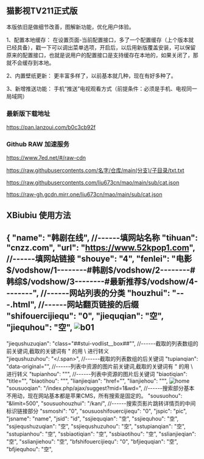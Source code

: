 ## 猫影视TV211正式版

本版依旧是做细节改善，图解新功能，优化用户体验。

1、配置本地缓存：
在设置页面-当前配置接口，多了一个配置缓存（上个版本就已经具备），戳一下可以调出菜单选项，开启后，以后用新版覆盖安装，可以保留原来的配置接口，也就是说用户的配置接口是支持缓存在本地的，如果关闭了，那就不会缓存到本地。

2、内置壁纸更新：
更丰富多样了，以前基本就几种，现在有好多种了。

3、新增推送功能：
手机“推送”电视观看方式（前提条件：必须是手机、电视同一局域网）

### 最新版下载地址

https://pan.lanzoui.com/b0c3cb92f

### Github RAW 加速服务
https://www.7ed.net/#/raw-cdn

https://raw.githubusercontents.com/名字/仓库/main(分支)/子目录/txt.txt

https://raw.githubusercontents.com/liu673cn/mao/main/sub/cat.json

https://raw-gh.gcdn.mirr.one/liu673cn/mao/main/sub/cat.json

## XBiubiu 使用方法

{
  "name": "韩剧在线", //------填网站名称
  "tihuan": "cnzz.com", 
  "url": "https://www.52kpop1.com",  //------填网站链接
  "shouye": "4",
  "fenlei": "电影$/vodshow/1--------#韩剧$/vodshow/2--------#韩综$/vodshow/3--------#最新推荐$/vodshow/4--------", //------网站列表的分类
  "houzhui": "---.html", //------网站翻页链接的后缀
  "shifouercijiequ": "0",
  "jiequqian": "空",
  "jiequhou": "空",
![b01](https://raw.githubusercontents.com/liu673cn/mao/main/Xbb/b01.jpg) <br />
--------------------------------------
  "jiequshuzuqian": "class=\"##stui-vodlist__box##\"", //------截取的列表数组的前关键词,截取的关键词有 " 的用 \ 进行转义  
  "jiequshuzuhou": "</.span>", //------截取的列表数组的后关键词
  "tupianqian": "data-original=\"", //------列表中资源的图片前关键词,截取的关键词有 " 的用 \ 进行转义
  "tupianhou": "\"", //------列表中资源的图片后关键词
  "biaotiqian": "title=\"",
  "biaotihou": "\"",
  "lianjieqian": "href=\"",
  "lianjiehou": "\"",
![home](https://raw.githubusercontents.com/liu673cn/mao/main/Xbb/b02.jpg) <br />
  "sousuoqian": "/index.php/ajax/suggest?mid=1&wd=", //------搜索部分基本不用动，现在网站基本都是苹果CMS，所有搜索是固定的。
  "sousuohou": "&limit=500",
  "sousuohouzhui": "/kan/", //------搜索页影片跳转详情页的中间标识链接部分
  "ssmoshi": "0",
  "sousuoshifouercijiequ": "0",
  "jspic": "pic",
  "jsname": "name",
  "jsid": "id",
  "ssjiequqian": "空",
  "ssjiequhou": "空",
  "ssjiequshuzuqian": "空",
  "ssjiequshuzuhou": "空",
  "sstupianqian": "空",
  "sstupianhou": "空",
  "ssbiaotiqian": "空",
  "ssbiaotihou": "空",
  "sslianjieqian": "空",
  "sslianjiehou": "空",
  "bfshifouercijiequ": "0",
  "bfjiequqian": "空",
  "bfjiequhou": "空",
